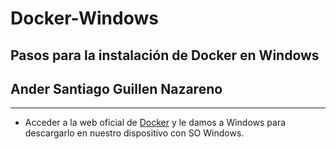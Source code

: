 # Docker-Windows

## Pasos para la instalación de Docker en Windows

## Ander Santiago Guillen Nazareno
***
- Acceder a la web oficial de [Docker]([https://www.google.com](https://www.docker.com/products/docker-desktop/) "Install Docker") y le damos a Windows para descargarlo en nuestro dispositivo con SO Windows.

